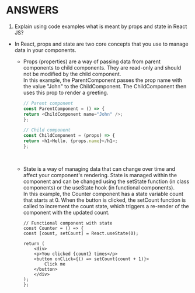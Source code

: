 # ANSWERS

1. Explain using code examples what is meant by props and state in
React JS?
- In React, props and state are two core concepts that you use to manage data in your components.  

    - Props (properties) are a way of passing data from parent components to child components. They are read-only and should not be modified by the child component.  
    In this example, the ParentComponent passes the prop name with the value "John" to the ChildComponent. The ChildComponent then uses this prop to render a greeting.

        ```js
        // Parent component
        const ParentComponent = () => {
        return <ChildComponent name="John" />;
        };

        // Child component
        const ChildComponent = (props) => {
        return <h1>Hello, {props.name}</h1>;
        };
        ```  
        <br/>

    - State is a way of managing data that can change over time and affect your component's rendering. State is managed within the component and can be changed using the setState function (in class components) or the useState hook (in functional components).  
    In this example, the Counter component has a state variable count that starts at 0. When the button is clicked, the setCount function is called to increment the count state, which triggers a re-render of the component with the updated count.

        ```JS
        // Functional component with state
        const Counter = () => {
        const [count, setCount] = React.useState(0);

        return (
            <div>
            <p>You clicked {count} times</p>
            <button onClick={() => setCount(count + 1)}>
                Click me
            </button>
            </div>
        );
        };
        ```  
    <br />
    <br />
    
